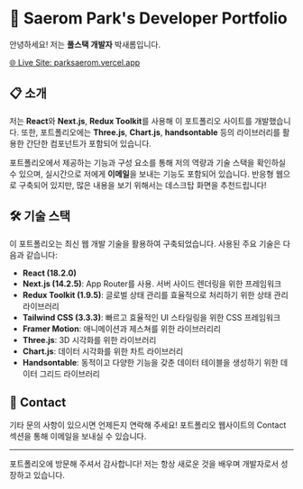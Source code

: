 # 🚀 Saerom Park's Developer Portfolio

안녕하세요! 저는 **풀스택 개발자** 박새롬입니다.

[🌐 Live Site: parksaerom.vercel.app](https://parksaerom.vercel.app)

## 📋 소개

저는 **React**와 **Next.js**, **Redux Toolkit**를 사용해 이 포트폴리오 사이트를 개발했습니다.
또한, 포트폴리오에는 **Three.js**, **Chart.js**, **handsontable** 등의 라이브러리를 활용한 간단한 컴포넌트가 포함되어 있습니다.

포트폴리오에서 제공하는 기능과 구성 요소를 통해 저의 역량과 기술 스택을 확인하실 수 있으며, 실시간으로 저에게 **이메일**을 보내는 기능도 포함되어 있습니다.
반응형 웹으로 구축되어 있지만, 많은 내용을 보기 위해서는 데스크탑 화면을 추천드립니다!

## 🛠️ 기술 스택

이 포트폴리오는 최신 웹 개발 기술을 활용하여 구축되었습니다. 사용된 주요 기술은 다음과 같습니다:

- **React (18.2.0)**
- **Next.js (14.2.5)**: App Router를 사용. 서버 사이드 렌더링을 위한 프레임워크
- **Redux Toolkit (1.9.5)**: 글로벌 상태 관리를 효율적으로 처리하기 위한 상태 관리 라이브러리
- **Tailwind CSS (3.3.3)**: 빠르고 효율적인 UI 스타일링을 위한 CSS 프레임워크
- **Framer Motion**: 애니메이션과 제스쳐를 위한 라이브러리리
- **Three.js**: 3D 시각화를 위한 라이브러리
- **Chart.js**: 데이터 시각화를 위한 차트 라이브러리
- **Handsontable**: 동적이고 다양한 기능을 갖춘 데이터 테이블을 생성하기 위한 데이터 그리드 라이브러리

## 📧 Contact

기타 문의 사항이 있으시면 언제든지 연락해 주세요! 포트폴리오 웹사이트의 Contact 섹션을 통해 이메일을 보내실 수 있습니다.

---

포트폴리오에 방문해 주셔서 감사합니다! 저는 항상 새로운 것을 배우며 개발자로서 성장하고 있습니다.
